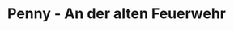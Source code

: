 ---
title: "Penny - An der alten Feuerwehr"
url: /altenburg/penny-an-der-alten-feuerwehr/
shop: Supermarkt
---